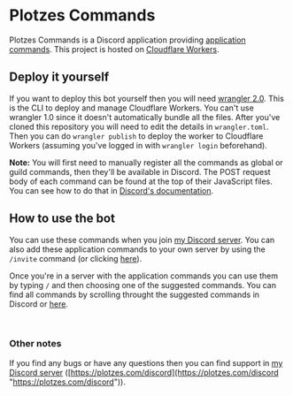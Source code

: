# Plotzes Commands
Plotzes Commands is a Discord application providing [application commands](https://discord.com/developers/docs/interactions/application-commands "application commands"). This project is hosted on [Cloudflare Workers](https://developers.cloudflare.com/workers/ "Cloudflare Workers").

## Deploy it yourself
If you want to deploy this bot yourself then you will need [wrangler 2.0](https://github.com/cloudflare/wrangler2). This is the CLI to deploy and manage Cloudflare Workers. You can't use wrangler 1.0 since it doesn't automatically bundle all the files. After you've cloned this repository you will need to edit the details in `wrangler.toml`. Then you can do `wrangler publish` to deploy the worker to Cloudflare Workers (assuming you've logged in with `wrangler login` beforehand).

**Note:** You will first need to manually register all the commands as global or guild commands, then they'll be available in Discord. The POST request body of each command can be found at the top of their JavaScript files. You can see how to do that in [Discord's documentation](https://discord.com/developers/docs/interactions/application-commands#registering-a-command).

## How to use the bot
You can use these commands when you join [my Discord server](https://plotzes.com/discord "my Discord server"). You can also add these application commands to your own server by using the `/invite` command (or clicking [here](https://discord.com/api/oauth2/authorize?client_id=865321519605612554&scope=applications.commands "here")).

Once you're in a server with the application commands you can use them by typing `/` and then choosing one of the suggested commands. You can find all commands by scrolling throught the suggested commands in Discord or [here](https://github.com/ImPlotzes/Discord-Slash-Commands/tree/main/commands "here").

<br>

### Other notes
If you find any bugs or have any questions then you can find support in [my Discord server](https://plotzes.com/discord "my Discord server") ([https://plotzes.com/discord](https://plotzes.com/discord "https://plotzes.com/discord")). 
